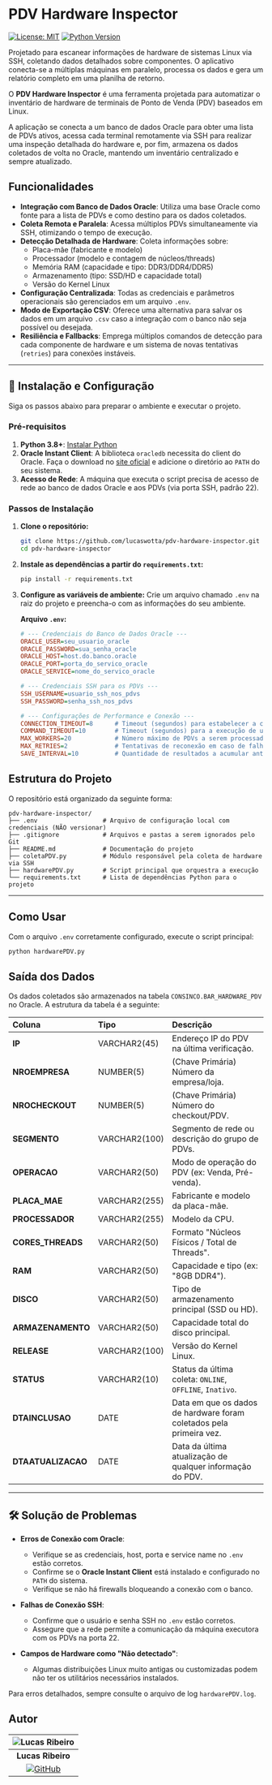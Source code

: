 # PDV Hardware Inspector

[![License: MIT](https://img.shields.io/badge/License-MIT-yellow.svg)](https://opensource.org/licenses/MIT)
[![Python Version](https://img.shields.io/badge/python-3.8+-blue.svg)](https://www.python.org/downloads/)

Projetado para escanear informações de hardware de sistemas Linux via SSH, coletando dados detalhados sobre componentes. O aplicativo conecta-se a múltiplas máquinas em paralelo, processa os dados e gera um relatório completo em uma planilha de retorno.

O **PDV Hardware Inspector** é uma ferramenta projetada para automatizar o inventário de hardware de terminais de Ponto de Venda (PDV) baseados em Linux.

A aplicação se conecta a um banco de dados Oracle para obter uma lista de PDVs ativos, acessa cada terminal remotamente via SSH para realizar uma inspeção detalhada do hardware e, por fim, armazena os dados coletados de volta no Oracle, mantendo um inventário centralizado e sempre atualizado.

## Funcionalidades

-   **Integração com Banco de Dados Oracle**: Utiliza uma base Oracle como fonte para a lista de PDVs e como destino para os dados coletados.
-   **Coleta Remota e Paralela**: Acessa múltiplos PDVs simultaneamente via SSH, otimizando o tempo de execução.
-   **Detecção Detalhada de Hardware**: Coleta informações sobre:
    -   Placa-mãe (fabricante e modelo)
    -   Processador (modelo e contagem de núcleos/threads)
    -   Memória RAM (capacidade e tipo: DDR3/DDR4/DDR5)
    -   Armazenamento (tipo: SSD/HD e capacidade total)
    -   Versão do Kernel Linux
-   **Configuração Centralizada**: Todas as credenciais e parâmetros operacionais são gerenciados em um arquivo `.env`.
-   **Modo de Exportação CSV**: Oferece uma alternativa para salvar os dados em um arquivo `.csv` caso a integração com o banco não seja possível ou desejada.
-   **Resiliência e Fallbacks**: Emprega múltiplos comandos de detecção para cada componente de hardware e um sistema de novas tentativas (`retries`) para conexões instáveis.

---

## 🔧 Instalação e Configuração

Siga os passos abaixo para preparar o ambiente e executar o projeto.

### Pré-requisitos

1.  **Python 3.8+**: [Instalar Python](https://www.python.org/downloads/)
2.  **Oracle Instant Client**: A biblioteca `oracledb` necessita do client do Oracle. Faça o download no [site oficial](https://www.oracle.com/database/technologies/instant-client/downloads.html) e adicione o diretório ao `PATH` do seu sistema.
3.  **Acesso de Rede**: A máquina que executa o script precisa de acesso de rede ao banco de dados Oracle e aos PDVs (via porta SSH, padrão 22).

### Passos de Instalação

1.  **Clone o repositório:**
    ```bash
    git clone https://github.com/lucaswotta/pdv-hardware-inspector.git
    cd pdv-hardware-inspector
    ```

2.  **Instale as dependências a partir do `requirements.txt`:**
    ```bash
    pip install -r requirements.txt
    ```

3.  **Configure as variáveis de ambiente:**
    Crie um arquivo chamado `.env` na raiz do projeto e preencha-o com as informações do seu ambiente.

    **Arquivo `.env`:**
    ```ini
    # --- Credenciais do Banco de Dados Oracle ---
    ORACLE_USER=seu_usuario_oracle
    ORACLE_PASSWORD=sua_senha_oracle
    ORACLE_HOST=host.do.banco.oracle
    ORACLE_PORT=porta_do_servico_oracle
    ORACLE_SERVICE=nome_do_servico_oracle

    # --- Credenciais SSH para os PDVs ---
    SSH_USERNAME=usuario_ssh_nos_pdvs
    SSH_PASSWORD=senha_ssh_nos_pdvs

    # --- Configurações de Performance e Conexão ---
    CONNECTION_TIMEOUT=8      # Timeout (segundos) para estabelecer a conexão SSH
    COMMAND_TIMEOUT=10        # Timeout (segundos) para a execução de um comando remoto
    MAX_WORKERS=20            # Número máximo de PDVs a serem processados em paralelo
    MAX_RETRIES=2             # Tentativas de reconexão em caso de falha
    SAVE_INTERVAL=10          # Quantidade de resultados a acumular antes de salvar no banco/CSV
    ```

## Estrutura do Projeto

O repositório está organizado da seguinte forma:
````
pdv-hardware-inspector/
├── .env                  # Arquivo de configuração local com credenciais (NÃO versionar)
├── .gitignore            # Arquivos e pastas a serem ignorados pelo Git
├── README.md             # Documentação do projeto
├── coletaPDV.py          # Módulo responsável pela coleta de hardware via SSH
├── hardwarePDV.py        # Script principal que orquestra a execução
└── requirements.txt      # Lista de dependências Python para o projeto
````

---

## Como Usar

Com o arquivo `.env` corretamente configurado, execute o script principal:

```bash
python hardwarePDV.py
````

## Saída dos Dados

Os dados coletados são armazenados na tabela `CONSINCO.BAR_HARDWARE_PDV` no Oracle. A estrutura da tabela é a seguinte:

| Coluna | Tipo | Descrição |
| :--- | :--- | :--- |
| **IP** | VARCHAR2(45) | Endereço IP do PDV na última verificação. |
| **NROEMPRESA** | NUMBER(5) | (Chave Primária) Número da empresa/loja. |
| **NROCHECKOUT** | NUMBER(5) | (Chave Primária) Número do checkout/PDV. |
| **SEGMENTO** | VARCHAR2(100) | Segmento de rede ou descrição do grupo de PDVs. |
| **OPERACAO** | VARCHAR2(50) | Modo de operação do PDV (ex: Venda, Pré-venda). |
| **PLACA_MAE** | VARCHAR2(255) | Fabricante e modelo da placa-mãe. |
| **PROCESSADOR** | VARCHAR2(255) | Modelo da CPU. |
| **CORES_THREADS** | VARCHAR2(50) | Formato "Núcleos Físicos / Total de Threads". |
| **RAM** | VARCHAR2(50) | Capacidade e tipo (ex: "8GB DDR4"). |
| **DISCO** | VARCHAR2(50) | Tipo de armazenamento principal (SSD ou HD). |
| **ARMAZENAMENTO** | VARCHAR2(50) | Capacidade total do disco principal. |
| **RELEASE** | VARCHAR2(100) | Versão do Kernel Linux. |
| **STATUS** | VARCHAR2(10) | Status da última coleta: `ONLINE`, `OFFLINE`, `Inativo`. |
| **DTAINCLUSAO** | DATE | Data em que os dados de hardware foram coletados pela primeira vez. |
| **DTAATUALIZACAO** | DATE | Data da última atualização de qualquer informação do PDV. |

---

## 🛠️ Solução de Problemas

-   **Erros de Conexão com Oracle**:
    -   Verifique se as credenciais, host, porta e service name no `.env` estão corretos.
    -   Confirme se o **Oracle Instant Client** está instalado e configurado no `PATH` do sistema.
    -   Verifique se não há firewalls bloqueando a conexão com o banco.

-   **Falhas de Conexão SSH**:
    -   Confirme que o usuário e senha SSH no `.env` estão corretos.
    -   Assegure que a rede permite a comunicação da máquina executora com os PDVs na porta 22.

-   **Campos de Hardware como "Não detectado"**:
    -   Algumas distribuições Linux muito antigas ou customizadas podem não ter os utilitários necessários instalados.

Para erros detalhados, sempre consulte o arquivo de log `hardwarePDV.log`.

## Autor

| ![Lucas Ribeiro](https://github.com/lucaswotta.png?size=120) |
| :---: |
| **Lucas Ribeiro** |
| [![GitHub](https://img.shields.io/badge/GitHub-100000?style=for-the-badge&logo=github&logoColor=white)](https://github.com/lucaswotta) |